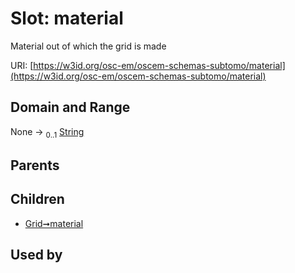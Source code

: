 
# Slot: material

Material out of which the grid is made

URI: [https://w3id.org/osc-em/oscem-schemas-subtomo/material](https://w3id.org/osc-em/oscem-schemas-subtomo/material)


## Domain and Range

None &#8594;  <sub>0..1</sub> [String](types/String.md)

## Parents


## Children

 *  [Grid➞material](Grid_material.md)

## Used by


